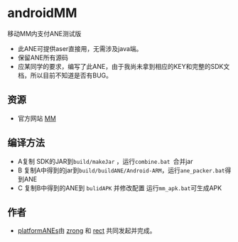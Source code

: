 ﻿androidMM
=========

移动MM内支付ANE测试版
* 此ANE可提供aser直接用，无需涉及java端。
* 保留ANE所有源码
* 应某同学的要求，编写了此ANE，由于我尚未拿到相应的KEY和完整的SDK文档，所以目前不知道是否有BUG。

## 资源

* 官方网站 [MM](http://dev.10086.cn/iap/?action=down&areaid=1354082900)

## 编译方法
*  A复制 SDK的JAR到`build/makeJar` ，运行`combine.bat `合并jar
*  B 复制A中得到的jar到`build/buildANE/Android-ARM`，运行`ane_packer.bat`得到ANE
*  C 复制B中得到的ANE到 `bulidAPK` 并修改配置 运行`mm_apk.bat`可生成APK


## 作者

* [platformANEs](https://github.com/platformanes)由 [zrong](http://zengrong.net) 和 [rect](http://www.shadowkong.com/) 共同发起并完成。
